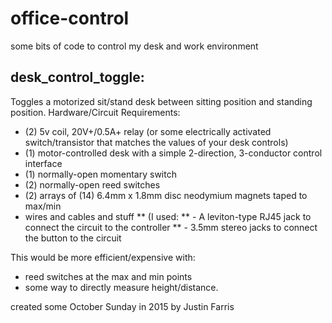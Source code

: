 # office-control
some bits of code to control my desk and work environment

## desk_control_toggle:
Toggles a motorized sit/stand desk between sitting position and standing position.
Hardware/Circuit Requirements:
   * (2) 5v coil, 20V+/0.5A+ relay (or some electrically activated switch/transistor that matches the values of your desk controls)
   * (1) motor-controlled desk with a simple 2-direction, 3-conductor control interface
   * (1) normally-open momentary switch
   * (2) normally-open reed switches
   * (2) arrays of (14) 6.4mm x 1.8mm disc neodymium magnets taped to max/min
   * wires and cables and stuff
   ** (I used:
   **  - A leviton-type RJ45 jack to connect the circuit to the controller
   **  - 3.5mm stereo jacks to connect the button to the circuit

This would be more efficient/expensive with:
   * reed switches at the max and min points
   * some way to directly measure height/distance.

 created some October Sunday in 2015
 by Justin Farris
